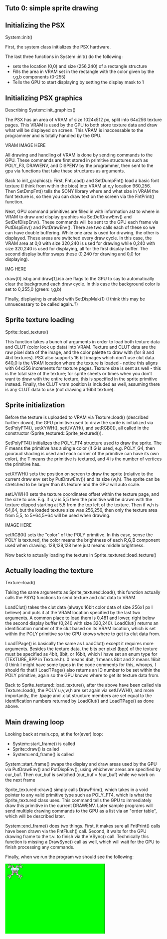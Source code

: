 ## Tuto 0: simple sprite drawing

## Initializing the PSX
System::init()

First, the system class initializes the PSX hardware.

The last three functions in System::init() do the following:
* sets the location (0,0) and size (256,240) of a
  rectangle structure
* Fills the area in VRAM set in the rectangle with the 
  color given by the r,g,b components (0-255)
* Tells the GPU to start displaying by setting the display
  mask to 1

## Initializing PSX graphics
Describing System::init_graphics()

The PSX has an area of VRAM of size 1024x512 px, split
into 64x256 texture pages. This VRAM is used by the GPU
to both store texture data and draw what will be displayed
on screen. This VRAM is inaccessable to the programmer
and is totally handled by the GPU. 

VRAM IMAGE HERE

All drawing and handling of VRAM is done by sending
commands to the GPU. These commands are first stored in
primitive structures such as POLY_F3, DRAWENV, and 
DISPENV by the programmer, then sent to the gpu via
functions that take these structures as arguments.

Back to init_graphics(): First, FntLoad() and SetDumpFnt()
load a basic font texture (I think from within the bios)
into VRAM at x,y location 960,256. Then SetDmpFnt() tells
the SONY library where and what size in VRAM the font
texture is, so then you can draw text on the screen
via the FntPrint() function.

Next, GPU command primitives are filled in with information
ast to where in VRAM to draw and display
graphics via SetDefDrawEnv() and SetDefDispEnv(). These
commands will be sent to the GPU each frame via 
PutDispEnv() and PutDrawEnv().
There are two calls each of these so we can have double
buffering. While one area is used for drawing, the other
is displayed. These areas are switched every draw cycle.
In this case, the VRAM area at 0,0 with size 320,240 is used
for drawing while 0,240 with size 320,240 is used for
displaying, all for the first display buffer. The second
display buffer swaps these (0,240 for drawing and 0,0 for
displaying).

IMG HERE

draw[0].isbg and draw[1].isb are flags to the GPU to
say to automatically clear the background each draw
cycle. In this case the background color is set to 0,255,0
(green: r,g,b)

Finally, displaying is enabled with SetDispMak(1) (I think
this may be unnuecessary to be called again..?) 

## Sprite texture loading
Sprite::load_texture()

This function takes a bunch of arguments in order to load
both texture data and CLUT (color look up data) into
VRAM. Texture and CLUT data are the raw pixel data of
the image, and the color palette to draw with (for 8
and 4bit textures). PSX also supports 16 bit images
which don't use clut data. 640,0 is the VRAM location
where the texture is loaded - notice this aligns
with 64x256 increments for texture pages. Texture size
is sent as well - this is the total size of the texture;
for sprite sheets or times when you don't want to draw
with the entire texture, this is specified in the sprite
primitive instead. Finally, the CLUT vram position is 
included as well, assuming there is any CLUT data to
use (not drawing a 16bit texture).

## Sprite initialization

Before the texture is uploaded to VRAM via Texture::load()
(described further down), the GPU primitive used to draw the
sprite is initialized via SetPolyFT4(),  setXYWH(), 
setUVWH(), and setRGB0(), all called in the
constructor (Sprite_textured::Sprite_textured()).

SetPolyFT4() initializes the POLY_FT4 structure used
to draw the sprite. The F means the primitive has
a single color (if G is used, e.g. POLY_G4, then gouraud
shading is used and each corner of the primitive can
have its own color), the T means the primitive is textured,
and 4 is the number of vertices the primitive has.

setXYWH() sets the position on screen to draw the sprite
(relative to the current draw env set by PutDrawEnv())
and its size (w,h). The sprite can be stretched to be
larger than its texture and the GPU will auto scale.

setUVWH() sets the texture coordinates offset within
the texture page, and the size to use. E.g. if u,v is 5,5 then the primitive
will be drawn with the texture clipped starting at 5,5
from the top left of the texture. Then if w,h is 64,64,
but the loaded texture size was 256,256, then only the 
texture area from 5,5, to 5+64,5+64 will be used when
drawing.

IMAGE HERE

setRGB0() sets the "color" of the POLY primitive. In
this case, sense the POLY is textured, the color means
the brightness of each R,G,B component used when drawing.
128,128,128 here just means middle brightness.

Now back to actually loading the texture in 
Sprite_textured::load_texture()

## Actually loading the texture
Texture::load()

Taking the same arguments as Sprite_textured::load(),
this function actually calls the PSYQ functions to 
send texture and clut data to VRAM.

LoadClut() takes the clut data (always 16bit color data
of size 256x1 px I believe) and puts it at the VRAM
location specified by the last two arguments. A common
place to load them is 0,481 and lower, right below
the second display buffer (0,240 with size 320,240).
LoadClut() returns an identification number of the clut
based on its VRAM location, which is set within the POLY
primitive so the GPU knows where to get its clut data from.

LoadTPage() is basically the same as LoadClut() except it
requires more arguments. Besides the texture data, the
bits per pixel (bpp) of the texture must be specified
as 4bit, 8bit, or 16bit, which I have set an enum type
for (TEXTURE_BPP in Texture.h). 0 means 4bit, 1 means 8bit
and 2 means 16bit (I think I might have some typos in
the code comments for this, whoops, I should fix that!)
LoadTPage() also returns an ID number to be set within the
POLY primitive, again so the GPU knows where to get its
texture data from.

Back to Sprite_textured::load_texture(), after the 
above have been
called via Texture::load(), the POLY u,v,w,h are set
again via setUVWH(), and more importantly, the .tpage
and .clut structure members are set equal to the
identification numbers returned by LoadClut() and LoadTPage()
as done above.

## Main drawing loop

Looking back at main.cpp, at the for(ever) loop:

* System::start_frame() is called
* Sprite::draw() is called
* System::end_frame() is called

System::start_frame() swaps the display and draw areas
used by the GPU via PutDrawEnv() and PutDispEnv(), using
whichever areas are specified by cur_buf. Then cur_buf
is switched (cur_buf = !cur_buf) while we work on the 
next frame

Sprite_textured::draw() simply calls DrawPrim(),
which takes in a void pointer to any valid primitive
type such as POLY_FT4, which is what the Sprite_textured
class uses. This command tells the GPU to immediately
draw this primitive in the current DRAWENV. Later sample
programs will send multiple drawing commands to the GPU
as a list via an "order table", which will be described
later.

System::end_frame() does two things. First, it makes 
sure all FntPrint() calls have been drawn via the
FntFlush() call. Second, it waits for the GPU drawing frame
to the t.v. to finish via the VSync() call. Technically
this function is missing a DrawSync() call as well, which
will wait for the GPU to finish processing any commands.

Finally, when we run the program we should see the following:

![Missing Screenshot](./screenshot.png "Tuto0 screenshot")

